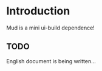 # Introduction

Mud is a mini ui-build dependence!

## TODO

English document is being written...


